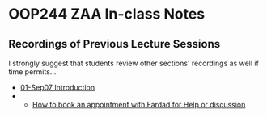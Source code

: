 # OOP244 ZAA In-class Notes
## Recordings of Previous Lecture Sessions
I strongly suggest that students review other sections' recordings as well if time permits...

- [01-Sep07 Introduction](https://youtu.be/lruFU0SQ8t4)
- - [How to book an appointment with Fardad for Help or discussion](https://youtu.be/4pnVGeDpTck)
